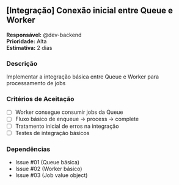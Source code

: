 ## [Integração] Conexão inicial entre Queue e Worker
**Responsável:** @dev-backend  
**Prioridade:** Alta  
**Estimativa:** 2 dias  

### Descrição  
Implementar a integração básica entre Queue e Worker para processamento de jobs  

### Critérios de Aceitação  
- [ ] Worker consegue consumir jobs da Queue  
- [ ] Fluxo básico de enqueue -> process -> complete  
- [ ] Tratamento inicial de erros na integração  
- [ ] Testes de integração básicos  

### Dependências  
- Issue #01 (Queue básica)  
- Issue #02 (Worker básico)  
- Issue #03 (Job value object)